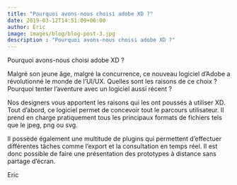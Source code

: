 ```yaml
---
title: "Pourquoi avons-nous choisi adobe XD ?"
date: 2019-03-12T14:51:09+06:00
author: Eric
image: images/blog/blog-post-3.jpg
description : "Pourquoi avons-nous choisi adobe XD ?"
---
```


Pourquoi avons-nous choisi adobe XD ?

Malgré son jeune âge, malgré la concurrence, ce nouveau logiciel d’Adobe a révolutionné le monde de l’UI/UX.
Quelles sont les raisons de ce choix ? Pourquoi tenter l’aventure avec un logiciel aussi récent ?

Nos designers vous apportent les raisons qui les ont poussés à utiliser XD.
Tout d’abord, ce logiciel permet de concevoir tout le parcours utilisateur.
Il prend en charge pratiquement tous les principaux formats de fichiers tels que le jpeg, png ou svg.

Il possède également une multitude de plugins qui permettent d’effectuer différentes tâches comme l’export et la consultation en temps réel.
Il est donc possible de faire une présentation des prototypes à distance sans partage d’écran.

Eric
